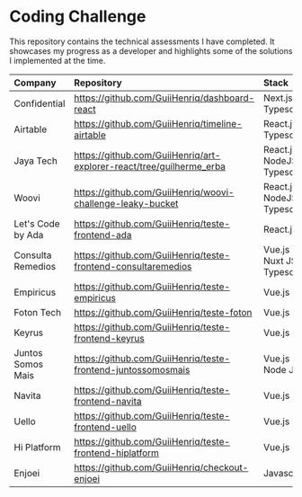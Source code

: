 # Coding Challenge

This repository contains the technical assessments I have completed. It showcases my progress as a developer and highlights some of the solutions I implemented at the time.

| Company           | Repository                                                   | Stack                   | Date      |
| :---------------- | :------------------------------------------------------------ | :---------------------------- | :-------- |
| Confidential      | https://github.com/GuiiHenriq/dashboard-react                 | Next.js + Typescript   | Aug/2025  |
| Airtable          | https://github.com/GuiiHenriq/timeline-airtable               | React.js + Typescript   | Aug/2025  |
| Jaya Tech         | https://github.com/GuiiHenriq/art-explorer-react/tree/guilherme_erba    | React.js + NodeJS + Typescript   | Jul/2025  |
| Woovi             | https://github.com/GuiiHenriq/woovi-challenge-leaky-bucket    | React.js + NodeJS + Typescript         | May/2025  |
| Let's Code by Ada | https://github.com/GuiiHenriq/teste-frontend-ada              | React.js                      | Sep/2022  |
| Consulta Remedios | https://github.com/GuiiHenriq/teste-frontend-consultaremedios | Vue.js + Nuxt JS + Typescript | Sep/2022  |
| Empiricus         | https://github.com/GuiiHenriq/teste-empiricus                 | Vue.js                        | May/2021 |
| Foton Tech        | https://github.com/GuiiHenriq/teste-foton                     | Vue.js                        | Apr/2021  |
| Keyrus            | https://github.com/GuiiHenriq/teste-frontend-keyrus           | Vue.js                        | Feb/2021  |
| Juntos Somos Mais | https://github.com/GuiiHenriq/teste-frontend-juntossomosmais  | Vue.js + Node JS              | Feb/2021  |
| Navita            | https://github.com/GuiiHenriq/teste-frontend-navita           | Vue.js                        | Feb/2021  |
| Uello             | https://github.com/GuiiHenriq/teste-frontend-uello            | Vue.js                        | Feb/2021  |
| Hi Platform       | https://github.com/GuiiHenriq/teste-frontend-hiplatform       | Vue.js                        | Feb/2021  |
| Enjoei            | https://github.com/GuiiHenriq/checkout-enjoei                 | Javascript                    | Feb/2019  |
